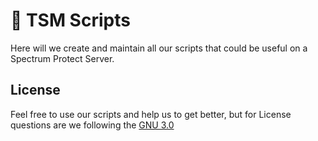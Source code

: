 # :robot: TSM Scripts
Here will we create and maintain all our scripts that could be useful on a Spectrum Protect Server.

## License
Feel free to use our scripts and help us to get better, but for License questions are we following the [GNU 3.0](./LICENSE)
